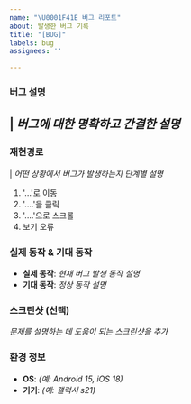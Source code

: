 ```yaml
---
name: "\U0001F41E 버그 리포트"
about: 발생한 버그 기록
title: "[BUG]"
labels: bug
assignees: ''

---
```


### 버그 설명
| _버그에 대한 명확하고 간결한 설명_
-

### 재현경로
| _어떤 상황에서 버그가 발생하는지 단계별 설명_
1. '...'로 이동
2. '....'을 클릭
3. '....'으로 스크롤
4. 보기 오류

### 실제 동작 & 기대 동작
- **실제 동작**:  _현재 버그 발생 동작 설명_
- **기대 동작**:  _정상 동작 설명_

### 스크린샷 (선택)
_문제를 설명하는 데 도움이 되는 스크린샷을 추가_

### 환경 정보
 - **OS**: _(예: Android 15, iOS 18)_
 - **기기**: _(예: 갤럭시 s21)_
